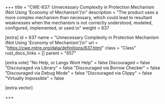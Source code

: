 +++
title = "CWE-637: Unnecessary Complexity in Protection Mechanism (Not Using 'Economy of Mechanism')\n"
description = "The product uses a more complex mechanism than necessary, which could lead to resultant weaknesses when the mechanism is not correctly understood, modeled, configured, implemented, or used.\n"
weight = 637

[extra]
id = 637
name = "Unnecessary Complexity in Protection Mechanism (Not Using 'Economy of Mechanism')\n"
url = "https://cwe.mitre.org/data/definitions/637.html"
class = "Class"
rust_docs_links = []
parent = "657"

[extra.vote]
"No Help, or Langs Wont Help" = false
Discouraged = false
"Discouraged via Library" = false
"Discouraged via Borrow Checker" = false
"Discouraged via Debug Mode" = false
"Discouraged via Clippy" = false
"Virtually Impossible" = false

[extra.vector]

+++